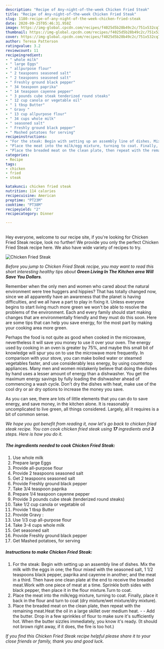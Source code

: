 ```yaml
---
description: "Recipe of Any-night-of-the-week Chicken Fried Steak"
title: "Recipe of Any-night-of-the-week Chicken Fried Steak"
slug: 1180-recipe-of-any-night-of-the-week-chicken-fried-steak
date: 2020-09-25T05:46:31.958Z
image: https://img-global.cpcdn.com/recipes/f4025d5b28b49c2c/751x532cq70/chicken-fried-steak-recipe-main-photo.jpg
thumbnail: https://img-global.cpcdn.com/recipes/f4025d5b28b49c2c/751x532cq70/chicken-fried-steak-recipe-main-photo.jpg
cover: https://img-global.cpcdn.com/recipes/f4025d5b28b49c2c/751x532cq70/chicken-fried-steak-recipe-main-photo.jpg
author: Teresa Patterson
ratingvalue: 3.2
reviewcount: 11
recipeingredient:
- " whole milk"
- " large Eggs"
- " allpurpose flour"
- " 2 teaspoons seasoned salt"
- " 2 teaspoons seasoned salt"
- " Freshly ground black pepper"
- " 34 teaspoon paprika"
- " 14 teaspoon cayenne pepper"
- " 3 pounds cube steak tenderized round steaks"
- " 12 cup canola or vegetable oil"
- " 1 tbsp Butter"
- " Gravy "
- " 13 cup allpurpose flour"
- " 34 cups whole milk"
- " seasoned salt"
- " Freshly ground black pepper"
- " Mashed potatoes for serving"
recipeinstructions:
- "For the steak: Begin with setting up an assembly line of dishes. Mix the milk with the eggs in one; the flour mixed with the seasoned salt, 1 1/2 teaspoons black pepper, paprika and cayenne in another; and the meat in a third. Then have one clean plate at the end to receive the breaded meat.Work with one piece of meat at a time. Sprinkle both sides with black pepper, then place it in the flour mixture.Turn to coat."
- "Place the meat into the milk/egg mixture, turning to coat. Finally, place it back in the flour and turn to coat (dry mixture/wet mixture/dry mixture)."
- "Place the breaded meat on the clean plate, then repeat with the remaining meat.Heat the oil in a large skillet over medium heat.   Add the butter. Drop in a few sprinkles of flour to make sure it&#39;s sufficiently hot. When the butter sizzles immediately, you know it&#39;s ready. (It should not brown right away, if it does, the fire is too hot.)"
categories:
- Recipe
tags:
- chicken
- fried
- steak

katakunci: chicken fried steak 
nutrition: 114 calories
recipecuisine: American
preptime: "PT23M"
cooktime: "PT38M"
recipeyield: "2"
recipecategory: Dinner

---
```

<br>
Hey everyone, welcome to our recipe site, if you're looking for Chicken Fried Steak recipe, look no further! We provide you only the perfect Chicken Fried Steak recipe here. We also have wide variety of recipes to try.
<br>


![Chicken Fried Steak](https://img-global.cpcdn.com/recipes/f4025d5b28b49c2c/751x532cq70/chicken-fried-steak-recipe-main-photo.jpg)

<i>Before you jump to Chicken Fried Steak recipe, you may want to read this short interesting healthy tips about 
<strong>Green Living In The Kitchen area Will Save You Dollars</strong>.</i>
</br>

Remember when the only men and women who cared about the natural environment were tree huggers and hippies? That has totally changed now, since we all apparently have an awareness that the planet is having difficulties, and we all have a part to play in fixing it. Unless everyone begins to start living much more green we won't be able to resolve the problems of the environment. Each and every family should start making changes that are environmentally friendly and they must do this soon. Here are some tips that can help you save energy, for the most part by making your cooking area more green.

Perhaps the food is not quite as good when cooked in the microwave, nevertheless it will save you money to use it over your oven. The energy used by cooking in an oven is greater by 75%, and maybe this small bit of knowledge will spur you on to use the microwave more frequently. In comparison with your stove, you can make boiled water or steamed vegetables faster, and use considerably less energy, by using countertop appliances. Many men and women mistakenly believe that doing the dishes by hand uses a lesser amount of energy than a dishwasher. You get the maximum energy savings by fully loading the dishwasher ahead of commencing a wash cycle. Don't dry the dishes with heat, make use of the cool dry or air dry options to increase the money you save.

As you can see, there are lots of little elements that you can do to save energy, and save money, in the kitchen alone. It is reasonably uncomplicated to live green, all things considered. Largely, all it requires is a bit of common sense.


<i>We hope you got benefit from reading it, now let's go back to chicken fried steak recipe. You can cook chicken fried steak using <strong>17</strong> ingredients and <strong>3</strong> steps. Here is how you do it.
</i>

##### The ingredients needed to cook Chicken Fried Steak:

1. Use  whole milk
1. Prepare  large Eggs
1. Provide  all-purpose flour
1. Provide  2 teaspoons seasoned salt
1. Get  2 teaspoons seasoned salt
1. Provide  Freshly ground black pepper
1. Take  3/4 teaspoon paprika
1. Prepare  1/4 teaspoon cayenne pepper
1. Provide  3 pounds cube steak (tenderized round steaks)
1. Take  1/2 cup canola or vegetable oil
1. Provide  1 tbsp Butter
1. Provide  Gravy :
1. Use  1/3 cup all-purpose flour
1. Take  3-4 cups whole milk
1. Get  seasoned salt
1. Provide  Freshly ground black pepper
1. Get  Mashed potatoes, for serving


##### Instructions to make Chicken Fried Steak:

1. For the steak: Begin with setting up an assembly line of dishes. Mix the milk with the eggs in one; the flour mixed with the seasoned salt, 1 1/2 teaspoons black pepper, paprika and cayenne in another; and the meat in a third. Then have one clean plate at the end to receive the breaded meat.Work with one piece of meat at a time. Sprinkle both sides with black pepper, then place it in the flour mixture.Turn to coat.
1. Place the meat into the milk/egg mixture, turning to coat. Finally, place it back in the flour and turn to coat (dry mixture/wet mixture/dry mixture).
1. Place the breaded meat on the clean plate, then repeat with the remaining meat.Heat the oil in a large skillet over medium heat. -   - Add the butter. Drop in a few sprinkles of flour to make sure it&#39;s sufficiently hot. When the butter sizzles immediately, you know it&#39;s ready. (It should not brown right away, if it does, the fire is too hot.)


<i>If you find this Chicken Fried Steak recipe helpful please share it to your close friends or family, thank you and good luck.</i>
